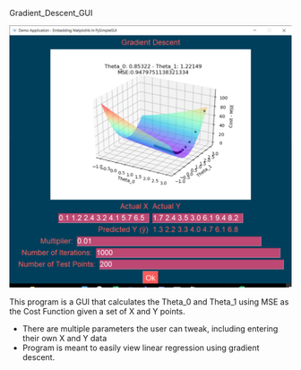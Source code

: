 Gradient_Descent_GUI

![](images/example_image.png)

This program is a GUI that calculates the Theta_0 and Theta_1 using MSE as the Cost Function given a set of X and Y points.
- There are multiple parameters the user can tweak, including entering their own X and Y data
- Program is meant to easily view linear regression using gradient descent.

